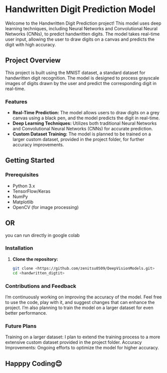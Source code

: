 # Handwritten Digit Prediction Model

Welcome to the Handwritten Digit Prediction project! This model uses deep learning techniques, including Neural Networks and Convolutional Neural Networks (CNNs), to predict handwritten digits. The model takes real-time user input, allowing the user to draw digits on a canvas and predicts the digit with high accuracy.

## Project Overview

This project is built using the MNIST dataset, a standard dataset for handwritten digit recognition. The model is designed to process grayscale images of digits drawn by the user and predict the corresponding digit in real-time. 

### Features
- **Real-Time Prediction:** The model allows users to draw digits on a grey canvas using a black pen, and the model predicts the digit in real-time.
- **Deep Learning Techniques:** Utilizes both traditional Neural Networks and Convolutional Neural Networks (CNNs) for accurate prediction.
- **Custom Dataset Training:** The model is planned to be trained on a larger custom dataset, provided in the project folder, for further accuracy improvements.

## Getting Started

### Prerequisites

- Python 3.x
- TensorFlow/Keras
- NumPy
- Matplotlib
- OpenCV (for image processing)
## OR   
 you can run directly in google colab
### Installation

1. **Clone the repository:**
   ```bash
   git clone <https://github.com/zenitsu0509/DeepVisionModels.git>
   cd <handwritten_digtit>

### Contributions and Feedback
I’m continuously working on improving the accuracy of the model. Feel free to use the code, play with it, and suggest changes that can enhance the project. I’m also planning to train the model on a larger dataset for even better performance.

### Future Plans
Training on a larger dataset: I plan to extend the training process to a more extensive custom dataset provided in the project folder.
Accuracy Improvements: Ongoing efforts to optimize the model for higher accuracy.
<br>
## Happpy Coding😊
